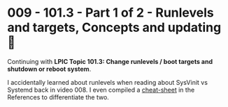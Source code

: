 # 009 - 101.3 - Part 1 of 2 - Runlevels and targets, Concepts and updating 🔄
Continuing with **LPIC Topic 101.3: Change runlevels / boot targets and shutdown or reboot system**.

I accidentally learned about runlevels when reading about SysVinit vs Systemd back in video 008. I even compiled a [cheat-sheet]() in the References to differentiate the two.